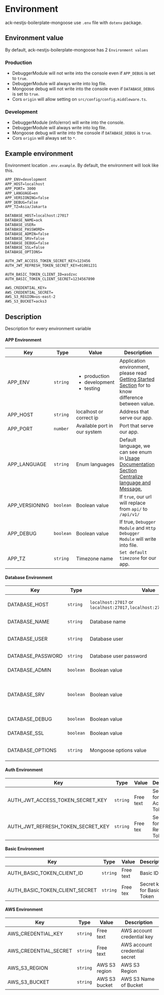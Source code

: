 # Environment

ack-nestjs-boilerplate-mongoose use `.env` file with `dotenv` package.

## Environment value

By default, ack-nestjs-boilerplate-mongoose has 2 `Environment values`

### Production

* DebuggerModule will not write into the console even if `APP_DEBUG` is set to `true`.
* DebuggerModule will always write into log file.
* Mongoose debug will not write into the console even if `DATABASE_DEBUG` is set to `true`.
* Cors `origin` will allow setting on `src/config/config.middleware.ts`.

### Development

* DebuggerModule (info/error) will write into the console.
* DebuggerModule will always write into log file.
* Mongoose debug will write into the console if `DATABASE_DEBUG` is `true`.
* Cors `origin` will always set to `*`.

## Example environment

Environment location `.env.example`. By default, the environment will look like this.

```txt
APP_ENV=development
APP_HOST=localhost
APP_PORT= 3000
APP_LANGUAGE=en
APP_VERSIONING=false
APP_DEBUG=false
APP_TZ=Asia/Jakarta

DATABASE_HOST=localhost:27017
DATABASE_NAME=ack
DATABASE_USER=
DATABASE_PASSWORD=
DATABASE_ADMIN=false
DATABASE_SRV=false
DATABASE_DEBUG=false
DATABASE_SSL=false
DATABASE_OPTIONS=

AUTH_JWT_ACCESS_TOKEN_SECRET_KEY=123456
AUTH_JWT_REFRESH_TOKEN_SECRET_KEY=01001231

AUTH_BASIC_TOKEN_CLIENT_ID=asdzxc
AUTH_BASIC_TOKEN_CLIENT_SECRET=1234567890

AWS_CREDENTIAL_KEY=
AWS_CREDENTIAL_SECRET=
AWS_S3_REGION=us-east-2
AWS_S3_BUCKET=acks3
```

## Description

Description for every environment variable

<!-- tabs:start -->

#### **APP Environment**

| Key | Type | Value | Description |
| ---- | ---- | ---- | ---- |
| APP\_ENV | `string` | <ul><li>production</li><li>development</li><li>testing</li></ul> | Application environment, please read [Getting Started Section](/getting-started/readme) for to know difference between value. |
| APP\_HOST | `string` | localhost or correct ip | Address that serve our app. |
| APP\_PORT | `number` | Available port in our system | Port that serve our app. |
| APP\_LANGUAGE | `string` | Enum languages | Default language, we can see enum in [Usage Documentation Section Centralize language and Message.](/features/language) |
| APP\_VERSIONING | `boolean` | Boolean value | If `true`, our url will replace from `api/` to `/api/v1/` |
| APP\_DEBUG | `boolean` | Boolean value | If true, `Debugger Module` and `Http Debugger Module` will write into file. |
| APP\_TZ | `string` | Timezone name | `Set default timezone` for our app. |

#### **Database Environment**

| Key | Type | Value | Description |
| ---- | ---- | ---- | ----|
| DATABASE\_HOST | `string` | `localhost:27017` or `localhost:27017,localhost:27018,localhost:27019` | Database url, representative mongoose url |
| DATABASE\_NAME | `string` | Database name | Database name |
| DATABASE\_USER | `string` | Database user | Our user for accessing the database |
| DATABASE\_PASSWORD | `string` | Database user password | User Password |
| DATABASE\_ADMIN | `boolean` | Boolean value | Mongoose admin option |
| DATABASE\_SRV | `boolean` | Boolean value | `Mongoose url will add with srv in beginning` by default if value is `true` |
| DATABASE\_DEBUG | `boolean` | Boolean value | Mongoose debug mode |
| DATABASE\_SSL | `boolean` | Boolean value | Mongoose SSL option |
| DATABASE\_OPTIONS | `string` | Mongoose options value | Other mongoose options |

#### **Auth Environment**

| Key | Type | Value | Description |
| ---- | ---- | ---- | ---- |
| AUTH\_JWT\_ACCESS\_TOKEN\_SECRET\_KEY  | `string` | Free text | Secret key for JWT Access Token  |
| AUTH\_JWT\_REFRESH\_TOKEN\_SECRET\_KEY | `string` | Free tex  | Secret key for JWT Refresh Token |

#### **Basic Environment**

| Key | Type | Value | Description |
| ---- | ---- | ---- | ---- |
| AUTH\_BASIC\_TOKEN\_CLIENT\_ID  | `string` | Free text | Basic ID  |
| AUTH\_BASIC\_TOKEN\_CLIENT\_SECRET | `string` | Free tex  | Secret key for Basic Token |

#### **AWS Environment**

| Key | Type | Value | Description |
| ---- | ---- | ---- | ---- |
| AWS\_CREDENTIAL\_KEY | `string` | Free text | AWS account credential key |
| AWS\_CREDENTIAL\_SECRET | `string` | Free text | AWS account credential secret |
| AWS\_S3\_REGION | `string` | AWS S3 region | AWS S3 Region |
| AWS\_S3\_BUCKET | `string` | AWS S3 bucket | AWS S3 Name of Bucket |

<!-- tabs:end -->
